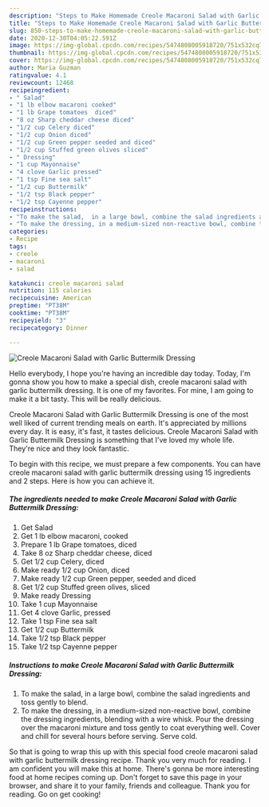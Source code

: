 ```yaml
---
description: "Steps to Make Homemade Creole Macaroni Salad with Garlic Buttermilk Dressing"
title: "Steps to Make Homemade Creole Macaroni Salad with Garlic Buttermilk Dressing"
slug: 850-steps-to-make-homemade-creole-macaroni-salad-with-garlic-buttermilk-dressing
date: 2020-12-30T04:05:22.591Z
image: https://img-global.cpcdn.com/recipes/5474808005918720/751x532cq70/creole-macaroni-salad-with-garlic-buttermilk-dressing-recipe-main-photo.jpg
thumbnail: https://img-global.cpcdn.com/recipes/5474808005918720/751x532cq70/creole-macaroni-salad-with-garlic-buttermilk-dressing-recipe-main-photo.jpg
cover: https://img-global.cpcdn.com/recipes/5474808005918720/751x532cq70/creole-macaroni-salad-with-garlic-buttermilk-dressing-recipe-main-photo.jpg
author: Maria Guzman
ratingvalue: 4.1
reviewcount: 12468
recipeingredient:
- " Salad"
- "1 lb elbow macaroni cooked"
- "1 lb Grape tomatoes  diced"
- "8 oz Sharp cheddar cheese diced"
- "1/2 cup Celery diced"
- "1/2 cup Onion diced"
- "1/2 cup Green pepper seeded and diced"
- "1/2 cup Stuffed green olives sliced"
- " Dressing"
- "1 cup Mayonnaise"
- "4 clove Garlic pressed"
- "1 tsp Fine sea salt"
- "1/2 cup Buttermilk"
- "1/2 tsp Black pepper"
- "1/2 tsp Cayenne pepper"
recipeinstructions:
- "To make the salad,  in a large bowl, combine the salad ingredients and toss gently to blend."
- "To make the dressing, in a medium-sized non-reactive bowl, combine the dressing ingredients,  blending with a wire whisk. Pour the dressing over the macaroni mixture and toss gently to coat everything well. Cover and chill for several hours before serving. Serve cold."
categories:
- Recipe
tags:
- creole
- macaroni
- salad

katakunci: creole macaroni salad 
nutrition: 115 calories
recipecuisine: American
preptime: "PT38M"
cooktime: "PT38M"
recipeyield: "3"
recipecategory: Dinner

---
```



![Creole Macaroni Salad with Garlic Buttermilk Dressing](https://img-global.cpcdn.com/recipes/5474808005918720/751x532cq70/creole-macaroni-salad-with-garlic-buttermilk-dressing-recipe-main-photo.jpg)

Hello everybody, I hope you're having an incredible day today. Today, I'm gonna show you how to make a special dish, creole macaroni salad with garlic buttermilk dressing. It is one of my favorites. For mine, I am going to make it a bit tasty. This will be really delicious.

Creole Macaroni Salad with Garlic Buttermilk Dressing is one of the most well liked of current trending meals on earth. It's appreciated by millions every day. It is easy, it's fast, it tastes delicious. Creole Macaroni Salad with Garlic Buttermilk Dressing is something that I've loved my whole life. They're nice and they look fantastic.




To begin with this recipe, we must prepare a few components. You can have creole macaroni salad with garlic buttermilk dressing using 15 ingredients and 2 steps. Here is how you can achieve it.

<!--inarticleads1-->

##### The ingredients needed to make Creole Macaroni Salad with Garlic Buttermilk Dressing:

1. Get  Salad
1. Get 1 lb elbow macaroni, cooked
1. Prepare 1 lb Grape tomatoes,  diced
1. Take 8 oz Sharp cheddar cheese, diced
1. Get 1/2 cup Celery, diced
1. Make ready 1/2 cup Onion, diced
1. Make ready 1/2 cup Green pepper, seeded and diced
1. Get 1/2 cup Stuffed green olives, sliced
1. Make ready  Dressing
1. Take 1 cup Mayonnaise
1. Get 4 clove Garlic, pressed
1. Take 1 tsp Fine sea salt
1. Get 1/2 cup Buttermilk
1. Take 1/2 tsp Black pepper
1. Take 1/2 tsp Cayenne pepper




<!--inarticleads2-->

##### Instructions to make Creole Macaroni Salad with Garlic Buttermilk Dressing:

1. To make the salad,  in a large bowl, combine the salad ingredients and toss gently to blend.
1. To make the dressing, in a medium-sized non-reactive bowl, combine the dressing ingredients,  blending with a wire whisk. Pour the dressing over the macaroni mixture and toss gently to coat everything well. Cover and chill for several hours before serving. Serve cold.




So that is going to wrap this up with this special food creole macaroni salad with garlic buttermilk dressing recipe. Thank you very much for reading. I am confident you will make this at home. There's gonna be more interesting food at home recipes coming up. Don't forget to save this page in your browser, and share it to your family, friends and colleague. Thank you for reading. Go on get cooking!
